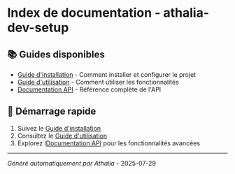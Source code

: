 # Index de documentation - athalia-dev-setup

## 📚 Guides disponibles

- [Guide d'installation](INSTALLATION.md) - Comment installer et configurer le projet
- [Guide d'utilisation](USAGE.md) - Comment utiliser les fonctionnalités
- [Documentation API](API.md) - Référence complète de l'API

## 🚀 Démarrage rapide

1. Suivez le [Guide d'installation](INSTALLATION.md)
2. Consultez le [Guide d'utilisation](USAGE.md)
3. Explorez l[Documentation API](API.md) pour les fonctionnalités avancées

---
*Généré automatiquement par Athalia* - 2025-07-29
